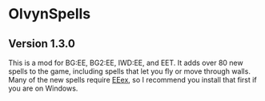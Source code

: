 # OlvynSpells
## Version 1.3.0

This is a mod for BG:EE, BG2:EE, IWD:EE, and EET. It adds over 80 new spells to the game, including spells that let you fly or move through walls. Many of the new spells require <a href='https://github.com/Bubb13/EEex'>EEex</a>, so I recommend you install that first if you are on Windows.